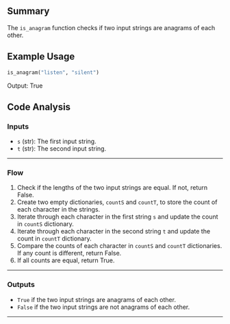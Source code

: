 ## Summary
The `is_anagram` function checks if two input strings are anagrams of each other.

## Example Usage
```python
is_anagram("listen", "silent")
```
Output: True

## Code Analysis
### Inputs
- `s` (str): The first input string.
- `t` (str): The second input string.
___
### Flow
1. Check if the lengths of the two input strings are equal. If not, return False.
2. Create two empty dictionaries, `countS` and `countT`, to store the count of each character in the strings.
3. Iterate through each character in the first string `s` and update the count in `countS` dictionary.
4. Iterate through each character in the second string `t` and update the count in `countT` dictionary.
5. Compare the counts of each character in `countS` and `countT` dictionaries. If any count is different, return False.
6. If all counts are equal, return True.
___
### Outputs
- `True` if the two input strings are anagrams of each other.
- `False` if the two input strings are not anagrams of each other.
___
